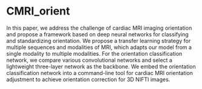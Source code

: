 # CMRI_orient

In this paper, we address the challenge of cardiac MRI imaging orientation and propose a framework based on deep neural networks for classifying and standardizing orientation. We propose a transfer learning strategy for multiple sequences and modalities of MRI, which adapts our model from a single modality to multiple modalities. For the orientation classification network, we compare various convolutional networks and select a lightweight three-layer network as the backbone. We embed the orientation classification network into a command-line tool for cardiac MRI orientation adjustment to achieve orientation correction for 3D NIFTI images.

